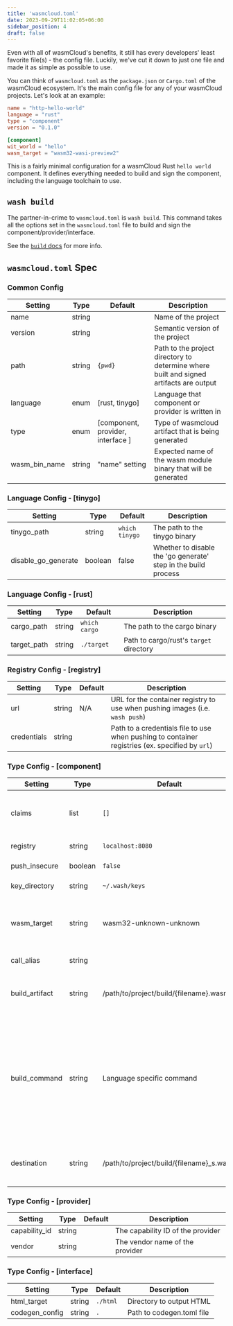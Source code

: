 ```yaml
---
title: 'wasmcloud.toml'
date: 2023-09-29T11:02:05+06:00
sidebar_position: 4
draft: false
---
```


Even with all of wasmCloud's benefits, it still has every developers' least favorite file(s) - the config file. Luckily, we've cut it down to just one file and made it as simple as possible to use.

You can think of `wasmcloud.toml` as the `package.json` or `Cargo.toml` of the wasmCloud ecosystem. It's the main config file for any of your wasmCloud projects. Let's look at an example:

```toml
name = "http-hello-world"
language = "rust"
type = "component"
version = "0.1.0"

[component]
wit_world = "hello"
wasm_target = "wasm32-wasi-preview2"
```

This is a fairly minimal configuration for a wasmCloud Rust `hello world` component. It defines everything needed to build and sign the component, including the language toolchain to use.

## `wash build`

The partner-in-crime to `wasmcloud.toml` is `wash build`. This command takes all the options set in the `wasmcloud.toml` file to build and sign the component/provider/interface.

See the [`build` docs](https://github.com/wasmCloud/wasmCloud/tree/main/crates/wash-cli#build) for more info.

## `wasmcloud.toml` Spec

### Common Config

| Setting       | Type   | Default                           | Description                                                                            |
| ------------- | ------ | --------------------------------- | -------------------------------------------------------------------------------------- |
| name          | string |                                   | Name of the project                                                                    |
| version       | string |                                   | Semantic version of the project                                                        |
| path          | string | `{pwd}`                           | Path to the project directory to determine where built and signed artifacts are output |
| language      | enum   | [rust, tinygo]                    | Language that component or provider is written in                                      |
| type          | enum   | [component, provider, interface ] | Type of wasmcloud artifact that is being generated                                     |
| wasm_bin_name | string | "name" setting                    | Expected name of the wasm module binary that will be generated                         |

### Language Config - [tinygo]

| Setting             | Type    | Default        | Description                                                   |
| ------------------- | ------- | -------------- | ------------------------------------------------------------- |
| tinygo_path         | string  | `which tinygo` | The path to the tinygo binary                                 |
| disable_go_generate | boolean | false          | Whether to disable the 'go generate' step in the build process |

### Language Config - [rust]

| Setting     | Type   | Default       | Description                             |
| ----------- | ------ | ------------- | --------------------------------------- |
| cargo_path  | string | `which cargo` | The path to the cargo binary            |
| target_path | string | `./target`    | Path to cargo/rust's `target` directory |

### Registry Config - [registry]

| Setting     | Type   | Default | Description                                                                                     |
| ----------- | ------ | ------- | ----------------------------------------------------------------------------------------------- |
| url         | string | N/A     | URL for the container registry to use when pushing images (i.e. `wash push`)                    |
| credentials | string |         | Path to a credentials file to use when pushing to container registries (ex. specified by `url`) |

### Type Config - [component]

| Setting        | Type    | Default                                   | Description                                                                                                                                                                                                                                                                                                                   |
| -------------- | ------- | ----------------------------------------- | ----------------------------------------------------------------------------------------------------------------------------------------------------------------------------------------------------------------------------------------------------------------------------------------------------------------------------- |
| claims         | list    | `[]`                                      | The list of provider claims that this component requires. eg. ["wasmcloud:httpserver", "wasmcloud:blobstore"]                                                                                                                                                                                                                 |
| registry       | string  | `localhost:8080`                          | The registry to push to. eg. "localhost:8080"                                                                                                                                                                                                                                                                                 |
| push_insecure  | boolean | `false`                                   | Whether to push to the registry insecurely                                                                                                                                                                                                                                                                                    |
| key_directory  | string  | `~/.wash/keys`                            | The directory to store the private signing keys in                                                                                                                                                                                                                                                                            |
| wasm_target    | string  | wasm32-unknown-unknown                    | Compile target. Can be one of: wasm32-unknown-unknown, wasm32-wasi-preview1, wasm32-wasi-preview2                                                                                                                                                                                                                             |
| call_alias     | string  |                                           | The call alias of the component                                                                                                                                                                                                                                                                                               |
| build_artifact | string  | /path/to/project/build/{filename}.wasm    | Optional override path where `wash` can expect to find the built and unsigned WebAssembly artifact                                                                                                                                                                                                                            |
| build_command  | string  | Language specific command                 | Optional command to run instead of inferring the default language toolchain build command. Supports commands in the format of `command ...arg`. `wash` expects that the build command will result in an artifact under the project `build` folder named either `{wasm_bin_name}.wasm` if supplied or `{name}.wasm` otherwise. |
| destination    | string  | /path/to/project/build/{filename}\_s.wasm | File path to output the destination WebAssembly artifact after building and signing.                                                                                                                                                                                                                                          |

### Type Config - [provider]

| Setting       | Type   | Default | Description                       |
| ------------- | ------ | ------- | --------------------------------- |
| capability_id | string |         | The capability ID of the provider |
| vendor        | string |         | The vendor name of the provider   |

### Type Config - [interface]

| Setting        | Type   | Default  | Description               |
| -------------- | ------ | -------- | ------------------------- |
| html_target    | string | `./html` | Directory to output HTML  |
| codegen_config | string | `.`      | Path to codegen.toml file |
